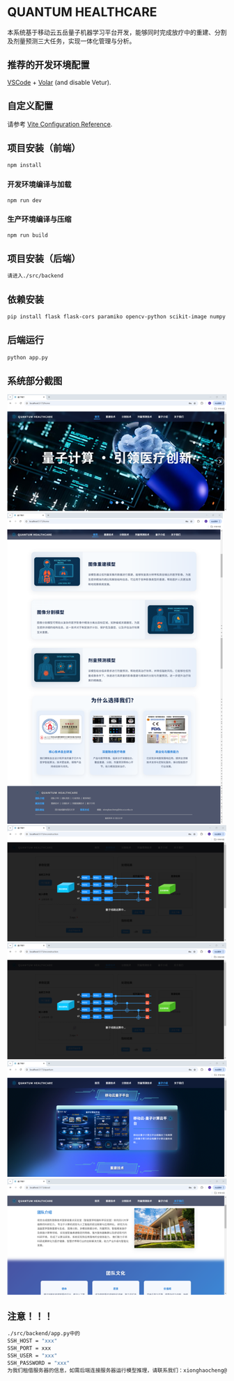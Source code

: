 # QUANTUM HEALTHCARE

本系统基于移动云五岳量子机器学习平台开发，能够同时完成放疗中的重建、分割及剂量预测三大任务，实现一体化管理与分析。

## 推荐的开发环境配置

[VSCode](https://code.visualstudio.com/) + [Volar](https://marketplace.visualstudio.com/items?itemName=Vue.volar) (and disable Vetur).

## 自定义配置

请参考 [Vite Configuration Reference](https://vite.dev/config/).

## 项目安装（前端）

```sh
npm install
```

### 开发环境编译与加载

```sh
npm run dev
```

### 生产环境编译与压缩

```sh
npm run build
```

## 项目安装（后端）

```sh
请进入./src/backend
```

## 依赖安装
```sh
pip install flask flask-cors paramiko opencv-python scikit-image numpy
```

## 后端运行
```sh
python app.py
```
## 系统部分截图
![alt text](./src/images/image-1.png)
![alt text](./src/images/image-2.png)
![alt text](./src/images/image-3.png)
![alt text](./src/images/image-4.png)
![alt text](./src/images/image-5.png)
![alt text](./src/images/image-6.png)

## 注意！！！
```sh
./src/backend/app.py中的
SSH_HOST = "xxx"
SSH_PORT = xxx
SSH_USER = "xxx"
SSH_PASSWORD = "xxx"
为我们租借服务器的信息，如需后端连接服务器运行模型推理，请联系我们：xionghaocheng@stu.scu.edu.cn
```